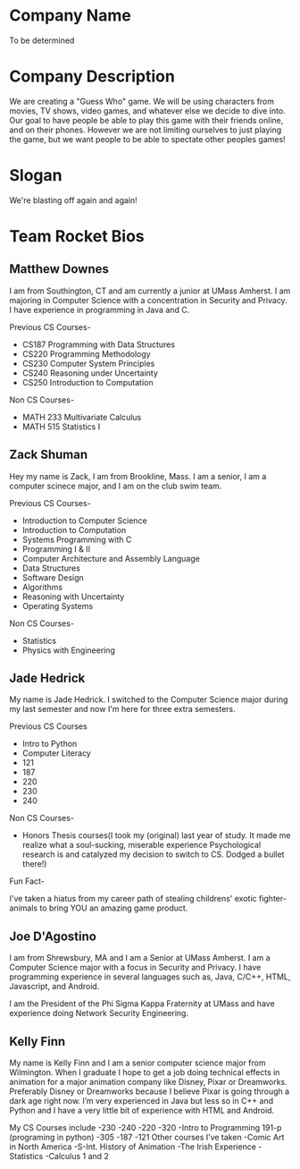 Company Name
============

To be determined

Company Description
===================

We are creating a "Guess Who" game. 
We will be using characters from movies, TV shows, video games, and whatever else we decide to dive into. 
Our goal to have people be able to play this game with their friends online, and on their phones. 
However we are not limiting ourselves to just playing the game, 
but we want people to be able to spectate other peoples games!

Slogan
======

We're blasting off again and again!


Team Rocket Bios
================

Matthew Downes
--------------

I am from Southington, CT and am currently a junior at UMass Amherst. I am majoring in Computer Science with a concentration in Security and Privacy. I have experience in programming in Java and C.

Previous CS Courses-
  - CS187 Programming with Data Structures
  - CS220 Programming Methodology
  - CS230 Computer System Principles
  - CS240 Reasoning under Uncertainty 
  - CS250 Introduction to Computation

Non CS Courses-
  - MATH 233 Multivariate Calculus
  - MATH 515 Statistics I

Zack Shuman
-----------

Hey my name is Zack, I am from Brookline, Mass. I am a senior, I am a computer scinece major, and I am on the club swim team.

Previous CS Courses-
  -  Introduction to Computer Science 
  -  Introduction to Computation
  -  Systems Programming with C
  -  Programming I & II
  -  Computer Architecture and Assembly Language
  -  Data Structures
  -  Software Design
  -  Algorithms
  -  Reasoning with Uncertainty 
  -  Operating Systems

Non CS Courses-
  - Statistics 
  - Physics with Engineering

Jade Hedrick
-------------

My name is Jade Hedrick. I switched to the Computer Science major during my last semester and now I'm here for three extra semesters.

Previous CS Courses
  - Intro to Python
  - Computer Literacy
  - 121
  - 187 
  - 220 
  - 230 
  - 240

Non CS Courses- 
  - Honors Thesis courses(I took my (original) last year of study. It made me realize what a soul-sucking, miserable experience Psychological research is and catalyzed my decision to switch to CS. Dodged a bullet there!)

Fun Fact-

I've taken a hiatus from my career path of stealing childrens' exotic fighter-animals to bring YOU an amazing game product.

Joe D'Agostino
--------------

 I am from Shrewsbury, MA and I am a Senior at UMass Amherst. I am a Computer Science major with a focus in Security and Privacy. I have programming experience in several languages such as, Java, C/C++, HTML, Javascript, and Android.
 
 I am the President of the Phi Sigma Kappa Fraternity at UMass and have experience doing Network Security Engineering.
 
Kelly Finn
-----------

  My name is Kelly Finn and I am a senior computer science major from Wilmington. When I graduate I hope to get a job doing technical effects in animation for a major animation company like Disney, Pixar or Dreamworks. Preferably Disney or Dreamworks because I believe Pixar is going through a dark age right now. I’m very experienced in Java but less so in C++ and Python and I have a very little bit of experience with HTML and Android. 

My CS Courses include
  -230
  -240
  -220
  -320
  -Intro to Programming 191-p (programing in python)
  -305
  -187
  -121
Other courses I’ve taken
  -Comic Art in North America
  -S-Int. History of Animation
  -The Irish Experience
  -Statistics
  -Calculus 1 and 2

